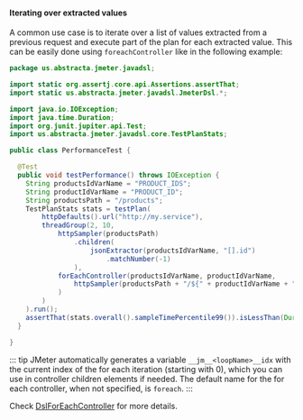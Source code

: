 #### Iterating over extracted values

A common use case is to iterate over a list of values extracted from a previous request and execute part of the plan for each extracted value. This can be easily done using `foreachController` like in the following example:

```java
package us.abstracta.jmeter.javadsl;

import static org.assertj.core.api.Assertions.assertThat;
import static us.abstracta.jmeter.javadsl.JmeterDsl.*;

import java.io.IOException;
import java.time.Duration;
import org.junit.jupiter.api.Test;
import us.abstracta.jmeter.javadsl.core.TestPlanStats;

public class PerformanceTest {

  @Test
  public void testPerformance() throws IOException {
    String productsIdVarName = "PRODUCT_IDS";
    String productIdVarName = "PRODUCT_ID";
    String productsPath = "/products";
    TestPlanStats stats = testPlan(
        httpDefaults().url("http://my.service"),
        threadGroup(2, 10,
            httpSampler(productsPath)
                .children(
                    jsonExtractor(productsIdVarName, "[].id")
                        .matchNumber(-1)
                ),
            forEachController(productsIdVarName, productIdVarName,
                httpSampler(productsPath + "/${" + productIdVarName + "}")
            )
        )
    ).run();
    assertThat(stats.overall().sampleTimePercentile99()).isLessThan(Duration.ofSeconds(5));
  }

}
```

::: tip
JMeter automatically generates a variable `__jm__<loopName>__idx` with the current index of the for each iteration (starting with 0), which you can use in controller children elements if needed. The default name for the for each controller, when not specified, is `foreach`.
:::

Check [DslForEachController](/jmeter-java-dsl/src/main/java/us/abstracta/jmeter/javadsl/core/controllers/DslForEachController.java) for more details.
